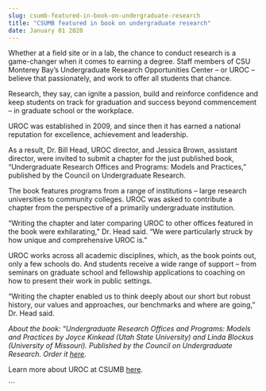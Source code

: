 ```yaml
---
slug: csumb-featured-in-book-on-undergraduate-research
title: "CSUMB featured in book on undergraduate research"
date: January 01 2020
---
```


 
<p>
  Whether at a field site or in a lab, the chance to conduct research is a
  game-changer when it comes to earning a degree. Staff members of CSU Monterey
  Bay’s Undergraduate Research Opportunities Center – or UROC – believe that
  passionately, and work to offer all students that chance.
</p>
<p>
  Research, they say, can ignite a passion, build and reinforce confidence and
  keep students on track for graduation and success beyond commencement – in
  graduate school or the workplace.
</p>
<p>
  UROC was established in 2009, and since then it has earned a national
  reputation for excellence, achievement and leadership.
</p>
<p>
  As a result, Dr. Bill Head, UROC director, and Jessica Brown, assistant
  director, were invited to submit a chapter for the just published book,
  “Undergraduate Research Offices and Programs: Models and Practices,” published
  by the Council on Undergraduate Research.
</p>
<p>
  The book features programs from a range of institutions – large research
  universities to community colleges. UROC was asked to contribute a chapter
  from the perspective of a primarily undergraduate institution.
</p>
<p>
  “Writing the chapter and later comparing UROC to other offices featured in the
  book were exhilarating,” Dr. Head said. “We were particularly struck by how
  unique and comprehensive UROC is.”
</p>
<p>
  UROC works across all academic disciplines, which, as the book points out,
  only a few schools do. And students receive a wide range of support – from
  seminars on graduate school and fellowship applications to coaching on how to
  present their work in public settings.
</p>
<p>
  “Writing the chapter enabled us to think deeply about our short but robust
  history, our values and approaches, our benchmarks and where are going,” Dr.
  Head said.
</p>
<p>
  <em
    >About the book: “Undergraduate Research Offices and Programs: Models and
    Practices by Joyce Kinkead (Utah State University) and Linda Blockus
    (University of Missouri). Published by the Council on Undergraduate
    Research. Order it
    <a href="https://www.cur.org/publications.html">here</a>.</em
  >
</p>
<p>Learn more about UROC at CSUMB <a href="https://csumb.edu/uroc">here</a>.</p>
<p></p>
```
